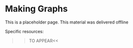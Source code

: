 # Making Graphs

This is a placeholder page. This material was delivered offline

Specific resources:
  
  >>TO APPEAR<<
